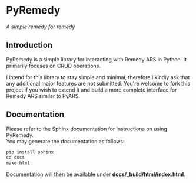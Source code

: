 # PyRemedy #

*A simple remedy for remedy*

## Introduction ##

PyRemedy is a simple library for interacting with Remedy ARS in Python.  It
primarily focuses on CRUD operations.

I intend for this library to stay simple and minimal, therefore I kindly ask
that any additional major features are not submitted.  You're welcome to fork
this project if you wish to extend it and build a more complete interface for
Remedy ARS similar to PyARS.

## Documentation ##

Please refer to the Sphinx documentation for instructions on using PyRemedy.  
You may generate the documentation as follows:

``` python
pip install sphinx
cd docs
make html
```

Documentation will then be available under **docs/_build/html/index.html**.
